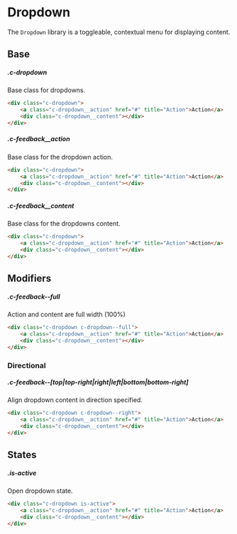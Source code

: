 # Dropdown

The `Dropdown` library is a toggleable, contextual menu for displaying content.

## Base

##### .c-dropdown

Base class for dropdowns.

```html
<div class="c-dropdown">
	<a class="c-dropdown__action" href="#" title="Action">Action</a>
    <div class="c-dropdown__content"></div>
</div>    
```

##### .c-feedback__action

Base class for the dropdown action.

```html
<div class="c-dropdown">
	<a class="c-dropdown__action" href="#" title="Action">Action</a>
    <div class="c-dropdown__content"></div>
</div>    
```

##### .c-feedback__content

Base class for the dropdowns content.

```html
<div class="c-dropdown">
	<a class="c-dropdown__action" href="#" title="Action">Action</a>
    <div class="c-dropdown__content"></div>
</div>    
```

## Modifiers

##### .c-feedback--full

Action and content are full width (100%)

```html
<div class="c-dropdown c-dropdown--full">
	<a class="c-dropdown__action" href="#" title="Action">Action</a>
    <div class="c-dropdown__content"></div>
</div>   
```

### Directional

##### .c-feedback--[top|top-right|right|left|bottom|bottom-right]

Align dropdown content in direction specified.

```html
<div class="c-dropdown c-dropdown--right">
	<a class="c-dropdown__action" href="#" title="Action">Action</a>
    <div class="c-dropdown__content"></div>
</div>   
```

## States

##### .is-active

Open dropdown state.

```html
<div class="c-dropdown is-active">
	<a class="c-dropdown__action" href="#" title="Action">Action</a>
    <div class="c-dropdown__content"></div>
</div>   
```